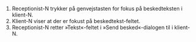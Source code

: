 1. Receptionist-N trykker på genvejstasten for fokus på beskedteksten i klient-N.
1. Klient-N viser at der er fokust på beskedtekst-feltet.
1. Receptionist-N retter »Tekst«-feltet i »Send besked«-dialogen til i klient-N.
